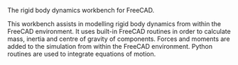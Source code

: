 The rigid body dynamics workbench for FreeCAD.

This workbench assists in modelling rigid body dynamics from within the FreeCAD environment.  It uses built-in FreeCAD routines in order to calculate mass, inertia and centre of gravity of components.  Forces and moments are added to the simulation from within the FreeCAD environment.  Python routines are used to integrate equations of motion.